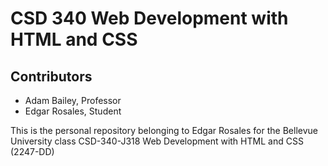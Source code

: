 # CSD 340 Web Development with HTML and CSS

## Contributors

- Adam Bailey, Professor
- Edgar Rosales, Student

This is the personal repository belonging to Edgar Rosales for the Bellevue University class CSD-340-J318 Web Development with HTML and CSS (2247-DD)
